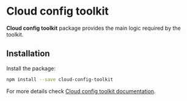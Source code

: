 # Cloud config toolkit

**Cloud config toolkit** package provides the main logic required by the toolkit.  

## Installation  

Install the package:

```bash
npm install --save cloud-config-toolkit
```

For more details check [Cloud config toolkit documentation](https://github.com/ocoboco/cloud-config-toolkit).  